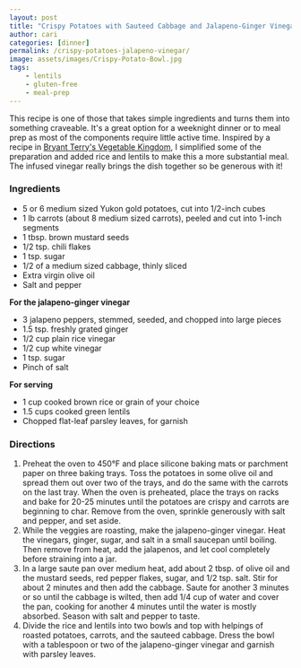 ```yaml
---
layout: post
title: "Crispy Potatoes with Sauteed Cabbage and Jalapeno-Ginger Vinegar"
author: cari
categories: [dinner]
permalink: /crispy-potatoes-jalapeno-vinegar/
image: assets/images/Crispy-Potato-Bowl.jpg
tags:
    - lentils
    - gluten-free
    - meal-prep
---
```


This recipe is one of those that takes simple ingredients and turns them into something craveable. It's a great option for a weeknight dinner or to meal prep as most of the components require little active time. Inspired by a recipe in [Bryant Terry's Vegetable Kingdom](https://www.penguinrandomhouse.com/books/564101/vegetable-kingdom-by-bryant-terry/), I simplified some of the preparation and added rice and lentils to make this a more substantial meal. The infused vinegar really brings the dish together so be generous with it!

<h3> Ingredients </h3>

- 5 or 6 medium sized Yukon gold potatoes, cut into 1/2-inch cubes
- 1 lb carrots (about 8 medium sized carrots), peeled and cut into 1-inch segments
- 1 tbsp. brown mustard seeds
- 1/2 tsp. chili flakes
- 1 tsp. sugar
- 1/2 of a medium sized cabbage, thinly sliced
- Extra virgin olive oil
- Salt and pepper

**For the jalapeno-ginger vinegar**
- 3 jalapeno peppers, stemmed, seeded, and chopped into large pieces
- 1.5 tsp. freshly grated ginger
- 1/2 cup plain rice vinegar
- 1/2 cup white vinegar
- 1 tsp. sugar
- Pinch of salt

**For serving**
- 1 cup cooked brown rice or grain of your choice
- 1.5 cups cooked green lentils
- Chopped flat-leaf parsley leaves, for garnish

<h3> Directions </h3>

1. Preheat the oven to 450&deg;F and place silicone baking mats or parchment paper on three baking trays. Toss the potatoes in some olive oil and spread them out over two of the trays, and do the same with the carrots on the last tray. When the oven is preheated, place the trays on racks and bake for 20-25 minutes until the potatoes are crispy and carrots are beginning to char. Remove from the oven, sprinkle generously with salt and pepper, and set aside.
2. While the veggies are roasting, make the jalapeno-ginger vinegar. Heat the vinegars, ginger, sugar, and salt in a small saucepan until boiling. Then remove from heat, add the jalapenos, and let cool completely before straining into a jar.
3. In a large saute pan over medium heat, add about 2 tbsp. of olive oil and the mustard seeds, red pepper flakes, sugar, and 1/2 tsp. salt. Stir for about 2 minutes and then add the cabbage. Saute for another 3 minutes or so until the cabbage is wilted, then add 1/4 cup of water and cover the pan, cooking for another 4 minutes until the water is mostly absorbed. Season with salt and pepper to taste.
4. Divide the rice and lentils into two bowls and top with helpings of roasted potatoes, carrots, and the sauteed cabbage. Dress the bowl with a tablespoon or two of the jalapeno-ginger vinegar and garnish with parsley leaves.